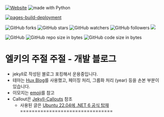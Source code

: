 [![Website](https://img.shields.io/website-up-down-green-red/http/shields.io.svg?label=elky-essay)](https://elky84.github.io)
<img src="https://img.shields.io/badge/made%20with-ruby-brightgreen.svg" alt="made with Python">

[![pages-build-deployment](https://github.com/elky84/elky84.github.io/actions/workflows/pages/pages-build-deployment/badge.svg)](https://github.com/elky84/elky84.github.io/actions/workflows/pages/pages-build-deployment)

![GitHub forks](https://img.shields.io/github/forks/elky84/elky84.github.io.svg?style=social&label=Fork)
![GitHub stars](https://img.shields.io/github/stars/elky84/elky84.github.io.svg?style=social&label=Stars)
![GitHub watchers](https://img.shields.io/github/watchers/elky84/elky84.github.io.svg?style=social&label=Watch)
![GitHub followers](https://img.shields.io/github/followers/elky84.svg?style=social&label=Follow)
![](http://huangxuan.me/img/blog-desktop.jpg)

![GitHub](https://img.shields.io/github/license/mashape/apistatus.svg)
![GitHub repo size in bytes](https://img.shields.io/github/repo-size/elky84/elky84.github.io.svg)
![GitHub code size in bytes](https://img.shields.io/github/languages/code-size/elky84/elky84.github.io.svg)

# 엘키의 주절 주절 - 개발 블로그
* jekyll로 작성된 블로그 포킹해서 운용중입니다.
* 테마는 [Hux Blog](https://huangxuan.me)를 사용했고, 페이징 처리, 그룹화 처리 (year) 등을 손본 부분이 있습니다.
* 이모지는 [emoji](https://gist.github.com/rxaviers/7360908)를 참고
* Callout은 [Jekyll-Callouts](https://blog.differentpla.net/blog/2022/01/30/jekyll-callouts/) 참조
    * 사용된 글은 [Ubuntu 22.04에 .NET 6 공식 탑재](https://elky84.github.io/2022/08/18/ubuntu_22_04_include_dotnet6/)
================================
